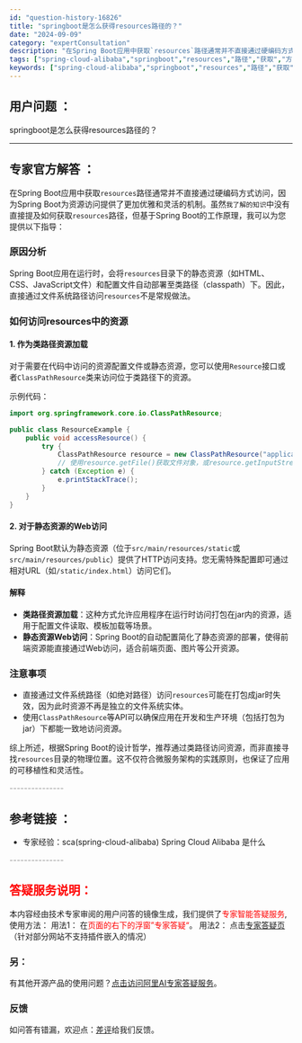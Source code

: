 ```yaml
---
id: "question-history-16826"
title: "springboot是怎么获得resources路径的？"
date: "2024-09-09"
category: "expertConsultation"
description: "在Spring Boot应用中获取`resources`路径通常并不直接通过硬编码方式访问，因为Spring Boot为资源访问提供了更加优雅和灵活的机制。虽然`我了解的知识`中没有直接提及如何获取`resources`路径，但基于Spring Boot的工作原理，我可以为您提供以下指导：### 原"
tags: ["spring-cloud-alibaba","springboot","resources","路径","获取","方法"]
keywords: ["spring-cloud-alibaba","springboot","resources","路径","获取","方法"]
---
```


## 用户问题 ： 
 springboot是怎么获得resources路径的？  

---------------
## 专家官方解答 ：

在Spring Boot应用中获取`resources`路径通常并不直接通过硬编码方式访问，因为Spring Boot为资源访问提供了更加优雅和灵活的机制。虽然`我了解的知识`中没有直接提及如何获取`resources`路径，但基于Spring Boot的工作原理，我可以为您提供以下指导：

### 原因分析
Spring Boot应用在运行时，会将`resources`目录下的静态资源（如HTML、CSS、JavaScript文件）和配置文件自动部署至类路径（classpath）下。因此，直接通过文件系统路径访问`resources`不是常规做法。

### 如何访问resources中的资源

#### 1. **作为类路径资源加载**
对于需要在代码中访问的资源配置文件或静态资源，您可以使用`Resource`接口或者`ClassPathResource`类来访问位于类路径下的资源。

示例代码：
```java
import org.springframework.core.io.ClassPathResource;

public class ResourceExample {
    public void accessResource() {
        try {
            ClassPathResource resource = new ClassPathResource("application.yml");
            // 使用resource.getFile()获取文件对象，或resource.getInputStream()获取输入流
        } catch (Exception e) {
            e.printStackTrace();
        }
    }
}
```

#### 2. **对于静态资源的Web访问**
Spring Boot默认为静态资源（位于`src/main/resources/static`或`src/main/resources/public`）提供了HTTP访问支持。您无需特殊配置即可通过相对URL（如`/static/index.html`）访问它们。

#### 解释
- **类路径资源加载**：这种方式允许应用程序在运行时访问打包在jar内的资源，适用于配置文件读取、模板加载等场景。
- **静态资源Web访问**：Spring Boot的自动配置简化了静态资源的部署，使得前端资源能直接通过Web访问，适合前端页面、图片等公开资源。

### 注意事项
- 直接通过文件系统路径（如绝对路径）访问`resources`可能在打包成jar时失效，因为此时资源不再是独立的文件系统实体。
- 使用`ClassPathResource`等API可以确保应用在开发和生产环境（包括打包为jar）下都能一致地访问资源。

综上所述，根据Spring Boot的设计哲学，推荐通过类路径访问资源，而非直接寻找`resources`目录的物理位置。这不仅符合微服务架构的实践原则，也保证了应用的可移植性和灵活性。


<font color="#949494">---------------</font> 


## 参考链接 ：

* 专家经验：sca(spring-cloud-alibaba) Spring Cloud Alibaba 是什么 


 <font color="#949494">---------------</font> 
 


## <font color="#FF0000">答疑服务说明：</font> 

本内容经由技术专家审阅的用户问答的镜像生成，我们提供了<font color="#FF0000">专家智能答疑服务</font>,使用方法：
用法1： 在<font color="#FF0000">页面的右下的浮窗”专家答疑“</font>。
用法2： 点击[专家答疑页](https://answer.opensource.alibaba.com/docs/intro)（针对部分网站不支持插件嵌入的情况）
### 另：


有其他开源产品的使用问题？[点击访问阿里AI专家答疑服务](https://answer.opensource.alibaba.com/docs/intro)。
### 反馈
如问答有错漏，欢迎点：[差评](https://ai.nacos.io/user/feedbackByEnhancerGradePOJOID?enhancerGradePOJOId=16860)给我们反馈。
